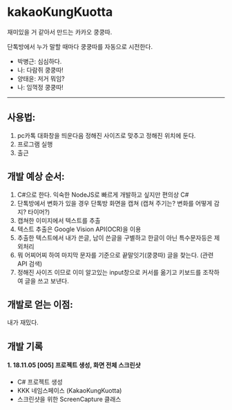 # kakaoKungKuotta
재미있을 거 같아서 만드는 카카오 쿵쿵따.

단톡방에서 누가 말할 때마다 쿵쿵따를 자동으로 시전한다.
- 박병근: 심심하다.
- 나: 다람쥐 쿵쿵따!
- 양태윤: 저거 뭐임?
- 나: 임꺽정 쿵쿵따!

---

## 사용법:
1. pc카톡 대화창을 띄운다음 정해진 사이즈로 맞추고 정해진 위치에 둔다.
2. 프로그램 실행
3. 출근

## 개발 예상 순서:
1. C#으로 한다. 익숙한 NodeJS로 빠르게 개발하고 싶지만 편의상 C#
2. 단톡방에서 변화가 있을 경우 단톡방 화면을 캡쳐 (캡쳐 주기는? 변화를 어떻게 감지? 타이머?)
3. 캡쳐한 이미지에서 텍스트를 추출
4. 텍스트 추출은 Google Vision API(OCR)을 이용
5. 추출한 텍스트에서 내가 쓴글, 남이 쓴글을 구별하고 한글이 아닌 특수문자등은 제외처리
6. 뭐 어찌어찌 하여 마지막 문자를 기준으로 끝말잇기(쿵쿵따) 글을 찾는다. (관련 API 검색)
7. 정해진 사이즈 이므로 이미 알고있는 input창으로 커서를 옮기고 키보드를 조작하여 글을 쓰고 보낸다.

## 개발로 얻는 이점:
내가 재밌다.

## 개발 기록
#### 1. 18.11.05 [005] 프로젝트 생성, 화면 전체 스크린샷
- C# 프로젝트 생성
- KKK 네임스페이스 (KakaoKungKuotta)
- 스크린샷을 위한 ScreenCapture 클래스
